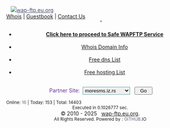 
<tbody> 
<tr> 
<td>&nbsp;&nbsp;&nbsp;<img src="https://wap-ftp.eu.org/images/logo1.png"/><a href="./index.php?set=46" style="color:#464d69;"></td><td>wap-ftp.eu.org</a><br/></td></tr></tbody></div></h1><div class="topnav nav"> <a href="https://whois.moresms.eu.org/index.php?client=dns&domain=moresms.eu.org&id=46">Whois</a>&nbsp;|&nbsp;<a href="https://wap-ftp.eu.orgindex.php?guestbook=46">Guestbook</a>&nbsp;|&nbsp;<a href="https://wap-ftp.eu.org/index.php?contact=46">Contact Us</a></div><div id="wrapper"><div class="content">
<div class="info menu" style="text-align:center;color:green;">&nbsp"
 </div>

<div class="menu"><center><ul><li><a href="https://wap-ftp.eu.org/index.php?ftp=index&sett=46"><b>Click here to proceed to Safe WAPFTP Service</b></a></li><br><li><a href="https://wap-ftp.eu.org/index.php?whoisdomain=46">Whois Domain Info</a></li><br><li><a href="https://wap-ftp.eu.org/freedns.php?free=46">Free dns List</a></li><br><li><a href="https://wap-ftp.eu.org/freehosting.php?free=46">Free hosting List</a></li></ul></center><br class="clear"/></div><div class="menu_j">
<div class="content" style="text-align: center;">
<form action="https://wap-ftp.eu.org/partner.php" method="post">
<span style="color: #663399;">&nbsp;Partner Site:&nbsp;&nbsp;<select style="border: 1px solid #5F9EA0; padding: 1px; class="title56" name="partner"> 
<option value="moresms.iz.rs" selected="selected">moresms.iz.rs</option>
<option value="wapftp.net.eu.org">wapftp.net.eu.org</option>
<option value="whoisdomain.eu.org">whoisdomain</option>
<option value="filemanager.net.eu.org">filemanager</option>
<option value="realwap.eu.org">realwap</option> 
</select>&nbsp;&nbsp;&nbsp;<input type="submit" value="&nbsp;&nbsp;Go&nbsp;&nbsp;"/></form>
</span>
</div>
</div>
</div>
<div class="footer"><div></div><small>Online: <a style="color: #63687a; text-decoration: none;" href="https://wap-ftp.eu.org/stats.php">16</a> | Today: 153 | Total: 14403</small></div></div><div class="footer"><center><small>Executed in 0.1026777 sec.</small><div>&copy;&nbsp;2010&nbsp;-&nbsp;2025&nbsp;&nbsp;&nbsp;<a href="index.html">wap-ftp.eu.org</a>.<div/><small>All&nbsp;Rights&nbsp;Reserved.&nbsp;Powered&nbsp;by&nbsp;:&nbsp;<a href="http://github.io" style="color: #63687a; text-decoration: none;">GITHUB</a>.IO</small>
</body>
</html>
